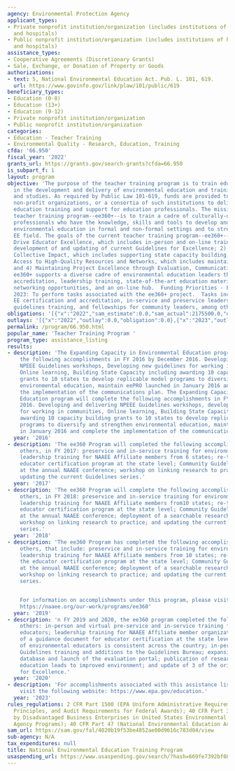 ```yaml
---
agency: Environmental Protection Agency
applicant_types:
- Private nonprofit institution/organization (includes institutions of higher education
  and hospitals)
- Public nonprofit institution/organization (includes institutions of higher education
  and hospitals)
assistance_types:
- Cooperative Agreements (Discretionary Grants)
- Sale, Exchange, or Donation of Property or Goods
authorizations:
- text: 5, National Environmental Education Act. Pub. L. 101, 619.
  url: https://www.govinfo.gov/link/plaw/101/public/619
beneficiary_types:
- Education (0-8)
- Education (13+)
- Education (9-12)
- Private nonprofit institution/organization
- Public nonprofit institution/organization
categories:
- Education - Teacher Training
- Environmental Quality - Research, Education, Training
cfda: '66.950'
fiscal_year: '2022'
grants_url: https://grants.gov/search-grants?cfda=66.950
is_subpart_f: 1
layout: program
objective: 'The purpose of the teacher training program is to train education professionals
  in the development and delivery of environmental education and training programs
  and studies. As required by Public Law 101-619, funds are provided to universities,
  non-profit organizations, or a consortia of such institutions to deliver environmental
  education training and support for education professionals. The mission of the current
  teacher training program--ee360+--is to train a cadre of culturally-diverse educational
  professionals who have the knowledge, skills and tools to develop and deliver high-quality
  environmental education in formal and non-formal settings and to strengthen the
  EE field. The goals of the current teacher training program--ee360+-- are to: 1)
  Drive Educator Excellence, which includes in-person and on-line training and the
  development of and updating of current Guidelines for Excellence; 2) Cultivating
  Collective Impact, which includes supporting state capacity building; 3) Mobilizing
  Access to High-Quality Resources and Networks, which includes maintaining eePRO;
  and 4) Maintaining Project Excellence through Evaluation, Communication and Management.
  ee360+ supports a diverse cadre of environmental education leaders through certification,
  accreditation, leadership training, state-of-the-art education materials and research,
  networking opportunities, and an on-line hub.  Funding Priorities - Fiscal Year
  2023: To perform tasks associated with the ee360+ project.  Tasks include workshops,
  EE certification and accreditation, in-service and preservice leadership development,
  guidelines training, and fellowships for community leaders, among others.'
obligations: '[{"x":"2022","sam_estimate":0.0,"sam_actual":2175500.0,"usa_spending_actual":2140750.0},{"x":"2023","sam_estimate":2370750.0,"sam_actual":0.0,"usa_spending_actual":2149500.0},{"x":"2024","sam_estimate":2370750.0,"sam_actual":0.0,"usa_spending_actual":2371150.0}]'
outlays: '[{"x":"2022","outlay":0.0,"obligation":0.0},{"x":"2023","outlay":0.0,"obligation":0.0},{"x":"2024","outlay":0.0,"obligation":0.0}]'
permalink: /program/66.950.html
popular_name: 'Teacher Training Program '
program_type: assistance_listing
results:
- description: 'The Expanding Capacity in Environmental Education program will complete
    the following accomplishments in FY 2016 by December 2016. Developing and delivering
    NPEEE Guidelines workshops, Developing new guidelines for working in communities,
    Online learning, Building State Capacity including awarding 10 capacity building
    grants to 10 states to develop replicable model programs to diversify and strengthen
    environmental education, maintain eePRO launched in January 2016 and complete
    the implementation of the communications plan. The Expanding Capacity in Environmental
    Education program will complete the following accomplishments in FY 2016 by December
    2016. Developing and delivering NPEEE Guidelines workshops, developing new guidelines
    for working in communities, Online learning, Building State Capacity including
    awarding 10 capacity building grants to 10 states to develop replicable model
    programs to diversify and strengthen environmental education, maintain eePRO launched
    in January 2016 and complete the implementation of the communications plan. '
  year: '2016'
- description: 'The ee360 Program will completed the following accomplishments, among
    others, in FY 2017: preservice and in-service training for environmental educators;
    leadership training for NAAEE Affiliate members from 6 states; re-tooling of the
    educator certification program at the state level; Community Guidelines training
    at the annual NAAEE conference; workshop on linking research to practice; and
    updating the current Guidelines series.'
  year: '2017'
- description: 'The ee360 Program will complete the following accomplishments, among
    others, in FY 2018: preservice and in-service training for environmental educators;
    leadership training for NAAEE Affiliate members from10 states; re-tooling of the
    educator certification program at the state level; Community Guidelines training
    at the annual NAAEE conference; deployment of a searchable research database;
    workshop on linking research to practice; and updating the current Guidelines
    series.'
  year: '2018'
- description: 'The ee360 Program has completed the following accomplishments, among
    others, that include: preservice and in-service training for environmental educators;
    leadership training for NAAEE Affiliate members from 10 states; re-tooling of
    the educator certification program at the state level; Community Guidelines training
    at the annual NAAEE conference; deployment of a searchable research database;
    workshop on linking research to practice; and updating the current Guidelines
    series.


    For information on accomplishments under this program, please visit:  https://www.epa.gov/education  and
    https://naaee.org/our-work/programs/ee360'
  year: '2019'
- description: 'n FY 2019 and 2020, the ee360 program completed the following, among
    others: in-person and virtual pre-service and in-service training for environmental
    educators; leadership training for NAAEE Affiliate member organizations; development
    of a guidance document for educator certification at the state level so that certification
    of environmental educators is consistent across the country; in-person and virtual
    Guidelines training and additions to the Guidelines Bureau; expansion of the research
    database and launch of the evaluation portal; publication of research on how conservation
    education leads to improved environment; and update of 3 of the original EE Guidelines
    for Excellence.'
  year: '2020'
- description: 'For accomplishments associated with this assistance listing, please
    visit the following website: https://www.epa.gov/education.'
  year: '2023'
rules_regulations: 2 CFR Part 1500 (EPA Uniform Administrative Requirements, Cost
  Principles, and Audit Requirements for Federal Awards); 40 CFR Part 33 (Participation
  by Disadvantaged Business Enterprises in United States Environmental Protection
  Agency Programs); 40 CFR Part 47 (National Environmental Education Act Grants).
sam_url: https://sam.gov/fal/4020b19f53be4852ae00d9616c783d04/view
sub-agency: N/A
tax_expenditures: null
title: National Environmental Education Training Program
usaspending_url: https://www.usaspending.gov/search/?hash=669fe7392bf080cdbdbc464a3da4524d
---
```


